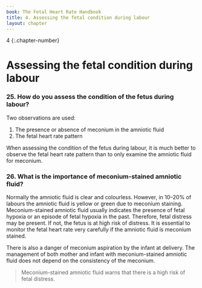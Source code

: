 ```yaml
---
book: The Fetal Heart Rate Handbook
title: 4. Assessing the fetal condition during labour
layout: chapter
---
```


4
{:.chapter-number}

# Assessing the fetal condition during labour 

### 25. How do you assess the condition of the fetus during labour? 

Two observations are used: 

1. The presence or absence of meconium in the amniotic fluid 
2. The fetal heart rate pattern 

When assessing the condition of the fetus during labour, it is much better to observe the fetal heart rate pattern than to only examine the amniotic fluid for meconium.

### 26. What is the importance of meconium-stained amniotic fluid? 

Normally the amniotic fluid is clear and colourless. However, in 10–20% of labours the amniotic fluid is yellow or green due to meconium staining.  Meconium-stained amniotic fluid usually indicates the presence of fetal hypoxia or an episode of fetal hypoxia in the past. Therefore, fetal distress may be present. If not, the fetus is at high risk of distress. It is essential to monitor the fetal heart rate very carefully if the amniotic fluid is meconium stained.

There is also a danger of meconium aspiration by the infant at delivery. The management of both mother and infant with meconium-stained amniotic fluid does not depend on the consistency of the meconium.

> Meconium-stained amniotic fluid warns that there is a high risk of fetal distress.
